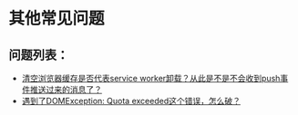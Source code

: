 # 其他常见问题

## 问题列表：

* [清空浏览器缓存是否代表service worker卸载？从此是不是不会收到push事件推送过来的消息了？](clear-explorer-cache-effect.md)
* [遇到了DOMException: Quota exceeded这个错误，怎么破？](dom-exception-quota-exceeded.md)

